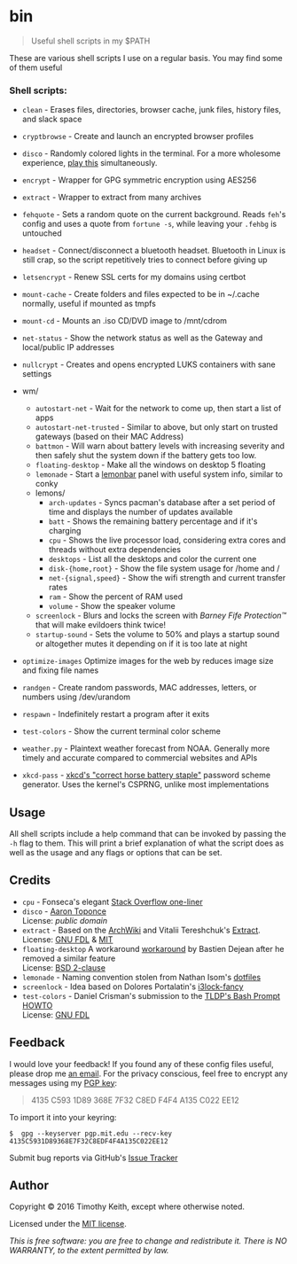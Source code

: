 # bin
> Useful shell scripts in my $PATH

These are various shell scripts I use on a regular basis. You may find some of 
them useful

### Shell scripts:
 
* `clean` - Erases files, directories, browser cache, junk files, history files, 
   and slack space
* `cryptbrowse` - Create and launch an encrypted browser profiles
* `disco` - Randomly colored lights in the terminal. For a more wholesome 
   experience, [play this](https://www.youtube.com/watch?v=A_sY2rjxq6M) 
   simultaneously. 
* `encrypt` - Wrapper for GPG symmetric encryption using AES256
* `extract` - Wrapper to extract from many archives
* `fehquote` - Sets a random quote on the current background. Reads `feh`'s 
  config and uses a quote from `fortune -s`, while leaving your `.fehbg` is 
  untouched
* `headset` - Connect/disconnect a bluetooth headset. Bluetooth in Linux is 
  still crap, so the script repetitively tries to connect before giving up
* `letsencrypt` - Renew SSL certs for my domains using certbot
* `mount-cache` - Create folders and files expected to be in ~/.cache normally, 
   useful if mounted as tmpfs
* `mount-cd` - Mounts an .iso CD/DVD image to /mnt/cdrom
* `net-status` - Show the network status as well as the Gateway and local/public 
  IP addresses
* `nullcrypt` - Creates and opens encrypted LUKS containers with sane settings
* wm/
    * `autostart-net` - Wait for the network to come up, then start a list of 
      apps 
    * `autostart-net-trusted` - Similar to above, but only start on trusted 
      gateways (based on their MAC Address)
    * `battmon` - Will warn about battery levels with increasing severity and 
      then safely shut the system down if the battery gets too low.
    * `floating-desktop` - Make all the windows on desktop 5 floating 
    * `lemonade` - Start a [lemonbar](https://github.com/LemonBoy/bar) panel 
      with useful system info, similar to conky
    * lemons/
        * `arch-updates` - Syncs pacman's database after a set period of time 
          and displays the number of updates available
        * `batt` - Shows the remaining battery percentage and if it's charging
        * `cpu` - Shows the live processor load, considering extra cores and 
          threads without extra dependencies
        * `desktops` - List all the desktops and color the current one
        * `disk-{home,root}` - Show the file system usage for /home and /
        * `net-{signal,speed}` - Show the wifi strength and current transfer 
          rates
        * `ram` - Show the percent of RAM used
        * `volume` - Show the speaker volume
    * `screenlock` - Blurs and locks the screen with *Barney Fife 
      Protection&trade;* 
      that will make evildoers think twice!
    * `startup-sound` -  Sets the volume to 50% and plays a startup sound or 
      altogether mutes it depending on if it is too late at night

* `optimize-images` Optimize images for the web by reduces image size and fixing 
   file names
* `randgen` - Create random passwords, MAC addresses, letters, or numbers using 
  /dev/urandom
* `respawn` - Indefinitely restart a program after it exits
* `test-colors` - Show the current terminal color scheme 
* `weather.py` - Plaintext weather forecast from NOAA. Generally more timely and 
  accurate compared to commercial websites and APIs
* `xkcd-pass` - [xkcd's "correct horse battery staple"](https://xkcd.com/936/) 
  password scheme generator. Uses the kernel's CSPRNG, unlike most 
  implementations


## Usage
All shell scripts include a help command that can be invoked by passing the `-h`
flag to them. This will print a brief explanation of what the script does as well 
as the usage and any flags or options that can be set.


## Credits

* `cpu` - Fonseca's elegant [Stack Overflow one-liner](http://stackoverflow.com/questions/9229333/how-to-get-overall-cpu-usage-e-g-57-on-linux)
* `disco` - [Aaron Toponce](https://pthree.org/2016/01/21/using-your-monitors-as-a-cryptographically-secure-pseudorandom-number-generator/)  
  License: *public domain*
* `extract` - Based on the [ArchWiki](https://wiki.archlinux.org/index.php/Bash/Functions#Extract)
  and Vitalii Tereshchuk's [Extract](https://github.com/xvoland/Extract).  
  License: [GNU FDL](https://www.gnu.org/copyleft/fdl.html) & [MIT](https://opensource.org/licenses/MIT)
* `floating-desktop` A workaround [workaround](https://github.com/baskerville/bspwm/issues/428#issuecomment-199985423)
  by Bastien Dejean after he removed a similar feature  
  License: [BSD 2-clause](https://github.com/baskerville/bspwm/blob/master/LICENSE)
* `lemonade` - Naming convention stolen from Nathan Isom's [dotfiles](https://github.com/neeasade/dotfiles)
* `screenlock` - Idea based on Dolores Portalatin's [i3lock-fancy](https://github.com/meskarune/i3lock-fancy)
* `test-colors` - Daniel Crisman's submission to the [TLDP's Bash Prompt HOWTO](http://tldp.org/HOWTO/Bash-Prompt-HOWTO/x329.html)  
  License: [GNU FDL](https://www.gnu.org/copyleft/fdl.html)


## Feedback
I would love your feedback! If you found any of these config files useful, 
please drop me [an email](mailto:timothykeith@gmail.com). For the privacy 
conscious, feel free to encrypt any messages using my [PGP key](http://pgp.mit.edu/pks/lookup?op=vindex&fingerprint=on&search=0xF4F4A135C022EE12):

> 4135 C593 1D89 368E 7F32 C8ED F4F4 A135 C022 EE12

To import it into your keyring:
```console
$  gpg --keyserver pgp.mit.edu --recv-key 4135C5931D89368E7F32C8EDF4F4A135C022EE12
```

Submit bug reports via GitHub's [Issue Tracker](https://github.com/keithieopia/bin/issues)


## Author
Copyright &copy; 2016 Timothy Keith, except where otherwise noted.

Licensed under the [MIT license](https://github.com/keithieopia/bin/blob/master/LICENSE).

*This is free software: you are free to change and redistribute it. There is NO 
WARRANTY, to the extent permitted by law.*
